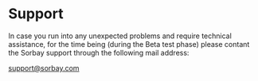 # Support

In case you run into any unexpected problems and require technical assistance,
for the time being (during the Beta test phase) please contant the Sorbay 
support through the following mail address:

[support@sorbay.com](mailto:support@sorbay.com)

